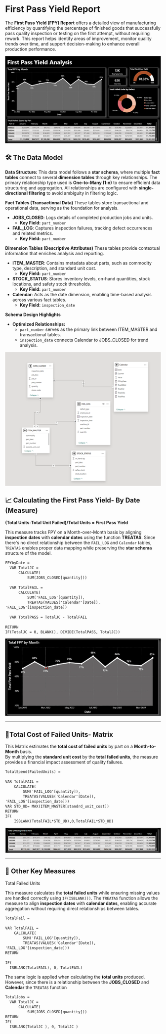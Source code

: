 # First Pass Yield Report

The **First Pass Yield (FPY) Report** offers a detailed view of manufacturing efficiency by quantifying the percentage of finished goods that successfully pass quality inspection or testing on the first attempt, without requiring rework. This report helps identify areas of improvement, monitor quality trends over time, and support decision-making to enhance overall production performance.

![FPY Report](https://raw.githubusercontent.com/louisehealey/FirstPassYield/main/FirstPassYieldReport.png)

## 🛠️ The Data Model

**Data Structure:** 
This data model follows a **star schema**, where multiple **fact tables** connect to several **dimension tables** through key relationships. The primary relationship type used is **One-to-Many (1:n)** to ensure efficient data structuring and aggregation. All relationships are configured with **single-directional filtering** to avoid ambiguity in filtering logic.


**Fact Tables (Transactional Data)**
These tables store transactional and operational data, serving as the foundation for analysis.

- **JOBS_CLOSED**: Logs details of completed production jobs and units.  
  - **Key Field:** `part_number`
- **FAIL_LOG**: Captures inspection failures, tracking defect occurrences and related metrics.  
  - **Key Field:** `part_number`

**Dimension Tables (Descriptive Attributes)**
These tables provide contextual information that enriches analysis and reporting.

- **ITEM_MASTER**: Contains metadata about parts, such as commodity type, description, and standard  unit cost.  
  - **Key Field:** `part_number`
- **STOCK_STATUS**: Stores inventory levels, on-hand quantities, stock locations, and safety stock thresholds.  
  - **Key Field:** `part_number`
- **Calendar**: Acts as the date dimension, enabling time-based analysis across various fact tables.  
  - **Key Field:** `inspection_date`

**Schema Design Highlights**
- **Optimized Relationships:**  
  - `part_number` serves as the primary link between ITEM_MASTER and transactional tables.  
  - `inspection_date` connects Calendar to JOBS_CLOSED for trend analysis.  

![FPY Report](https://raw.githubusercontent.com/louisehealey/FirstPassYield/main/FPY_Data_Model.png)


## 📈 Calculating the First Pass Yield- By Date (Measure)
**(Total Units-Total Unit Failed)/Total Units = First Pass Yield**

This measure tracks FPY on a Month-over-Month basis by aligning **inspection dates** with **calendar dates** using the function **TREATAS**. Since there's no direct relationship between the `FAIL_LOG` and `Calendar` tables, `TREATAS` enables proper data mapping while preserving the **star schema** structure of the model.
``` 
FPYbyDate =
  VAR TotalJC =
      CALCULATE(
          SUM(JOBS_CLOSED[quantity])) 

  VAR TotalFAIL =
      CALCULATE(
          SUM('FAIL_LOG'[quantity]),
          TREATAS(VALUES('Calendar'[Date]), 'FAIL_LOG'[inspection_date])

  VAR TotalPASS = TotalJC - TotalFAIL

RETURN
IF(TotalJC = 0, BLANK(), DIVIDE(TotalPASS, TotalJC))

 ``` 
<p align="center">
  <img src="https://raw.githubusercontent.com/louisehealey/FirstPassYield/main/FirstPassYield.gif">
</p>

---

## 🚨Total Cost of Failed Units- Matrix

This Matrix estimates the **total cost of failed units** by part on a **Month-to-Month** basis.  
By multiplying the **standard unit cost** by the **total failed units**, the measure provides a financial impact assessment of quality failures.
```
TotalSpend(FailedUnits) =

VAR TotalFAIL =
    CALCULATE(
        SUM('FAIL_LOG'[quantity]),
        TREATAS(VALUES('Calendar'[Date]), 'FAIL_LOG'[inspection_date]))
VAR STD_UD= MAX(ITEM_MASTER[standrd_unit_cost])
RETURN
IF(
    ISBLANK(TotalFAIL*STD_UD),0,TotalFAIL*STD_UD)

```
![FPY Report](https://raw.githubusercontent.com/louisehealey/FirstPassYield/main/TotalFailedCostMatrix.png)

---
## 🔑 Other Key Measures

Total Failed Units

This measure calculates the **total failed units** while ensuring missing values are handled correctly using `IF(ISBLANK())`. The `TREATAS` function allows the measure to align **inspection dates** with **calendar dates**, enabling accurate aggregation without requiring direct relationships between tables.

```
TotalFail =

VAR TotalFAIL =
    CALCULATE(
        SUM('FAIL_LOG'[quantity]),
        TREATAS(VALUES('Calendar'[Date]), 'FAIL_LOG'[inspection_date]))
RETURN

IF(
  ISBLANK(TotalFAIL), 0, TotalFAIL)
```
The same logic is applied when calculating the **total units** produced. However, since there is a relationship between the **JOBS_CLOSED** and **Calendar** the `TREATAS` function
```
TotalJobs =
  VAR TotalJC =
      CALCULATE(
          SUM(JOBS_CLOSED[quantity])) 
RETURN 
IF(
  ISBLANK(TotalJC ), 0, TotalJC )
```
